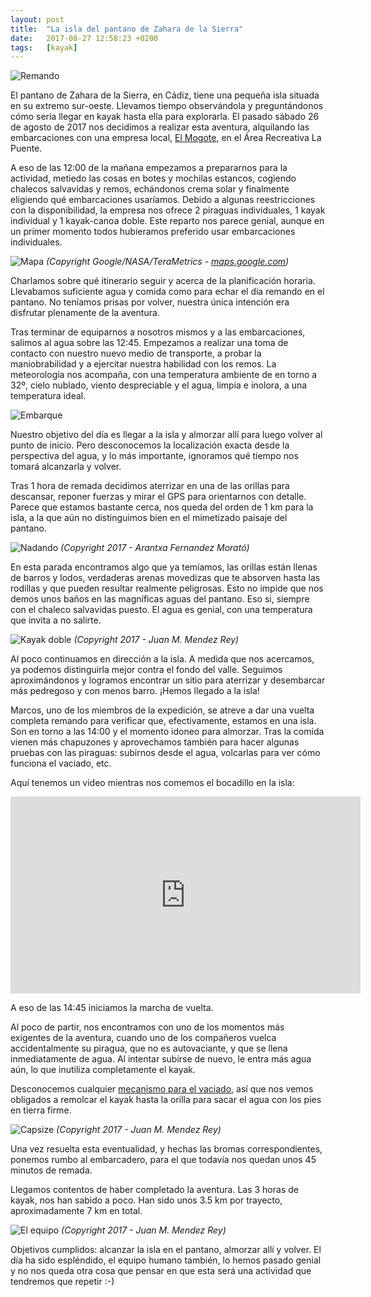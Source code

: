 ```yaml
---
layout: post
title:  "La isla del pantano de Zahara de la Sierra"
date:   2017-08-27 12:58:23 +0200
tags:	[kayak]
---
```


![Remando][remando]

El pantano de Zahara de la Sierra, en Cádiz, tiene una pequeña isla situada en
su extremo sur-oeste. Llevamos tiempo observándola y preguntándonos cómo sería
llegar en kayak hasta ella para explorarla.
El pasado sábado 26 de agosto de 2017 nos decidimos a realizar esta aventura,
alquilando las embarcaciones con una empresa local, [El Mogote][mogote],
en el Área Recreativa La Puente.

<!--more-->

A eso de las 12:00 de la mañana empezamos a prepararnos para la actividad,
metiedo las cosas en botes y mochilas estancos, cogiendo chalecos salvavidas
y remos, echándonos crema solar y finalmente eligiendo qué embarcaciones
usaríamos.
Debido a algunas reestricciones con la disponibilidad, la empresa nos ofrece 2
piraguas individuales, 1 kayak individual y 1 kayak-canoa doble. Este reparto
nos parece genial, aunque en un primer momento todos hubieramos preferido usar
embarcaciones individuales.

![Mapa][mapa]
_(Copyright Google/NASA/TeraMetrics - [maps.google.com](maps.google.com))_

Charlamos sobre qué itinerario seguir y acerca de la planificación horaria.
Llevabamos suficiente agua y comida como para echar el día remando en el
pantano. No teníamos prisas por volver, nuestra única intención era disfrutar
plenamente de la aventura.

Tras terminar de equiparnos a nosotros mismos y a las embarcaciones, salimos al
agua sobre las 12:45.
Empezamos a realizar una toma de contacto con nuestro nuevo medio de
transporte, a probar la maniobrabilidad y a ejercitar nuestra habilidad con los
remos.
La meteorología nos acompaña, con una temperatura ambiente de en torno a 32º,
cielo nublado, viento despreciable y el agua, limpia e inolora, a una
temperatura ideal.

![Embarque][embarque]

Nuestro objetivo del día es llegar a la isla y almorzar allí para luego volver
al punto de inicio. Pero desconocemos la localización exacta desde la
perspectiva del agua, y lo más importante, ignoramos qué tiempo nos tomará
alcanzarla y volver.

Tras 1 hora de remada decidimos aterrizar en una de las orillas para descansar,
reponer fuerzas y mirar el GPS para orientarnos con detalle.
Parece que estamos bastante cerca, nos queda del orden de 1 km para la isla, a
la que aún no distinguimos bien en el mimetizado paisaje del pantano.

![Nadando][swing]
_(Copyright 2017 - Arantxa Fernandez Morató)_

En esta parada encontramos algo que ya temíamos, las orillas están llenas de
barros y lodos, verdaderas arenas movedizas que te absorven hasta las rodillas
y que pueden resultar realmente peligrosas. Esto no impide que nos demos unos
baños en las magníficas aguas del pantano. Eso si, siempre con el
chaleco salvavidas puesto.
El agua es genial, con una temperatura que invita a no salirte.

![Kayak doble][doble]
_(Copyright 2017 - Juan M. Mendez Rey)_

Al poco continuamos en dirección a la isla. A medida que nos acercamos, ya
podemos distinguirla mejor contra el fondo del valle.
Seguimos aproximándonos y logramos encontrar un sitio para aterrizar y 
desembarcar más pedregoso y con menos barro. ¡Hemos llegado a la isla!

Marcos, uno de los miembros de la expedición, se atreve a dar una vuelta
completa remando para verificar que, efectivamente, estamos en una isla.
Son en torno a las 14:00 y el momento idoneo para almorzar.
Tras la comida vienen más chapuzones y aprovechamos también para hacer algunas
pruebas con las piraguas: subirnos desde el agua, volcarlas para ver cómo
funciona el vaciado, etc.

Aquí tenemos un video mientras nos comemos el bocadillo en la isla:

<center>
<iframe width="560" height="315"
	src="https://www.youtube-nocookie.com/embed/FcuJ5ouGnpQ"
	frameborder="0" allowfullscreen>
</iframe>
</center>

A eso de las 14:45 iniciamos la marcha de vuelta.

Al poco de partir, nos encontramos con uno de los momentos más exigentes de la
aventura, cuando uno de los compañeros vuelca accidentalmente su piragua, que
no es autovaciante, y que se llena inmediatamente de agua.
Al intentar subirse de nuevo, le entra más agua aún, lo que inutiliza
completamente el kayak.

Desconocemos cualquier [mecanismo para el vaciado][vaciado], así que nos
vemos obligados a remolcar el kayak hasta la orilla para sacar el agua con los
pies en tierra firme.

![Capsize][capsize]
_(Copyright 2017 - Juan M. Mendez Rey)_

Una vez resuelta esta eventualidad, y hechas las bromas correspondientes,
ponemos rumbo al embarcadero, para el que todavía nos quedan unos 45 minutos
de remada.

Llegamos contentos de haber completado la aventura. Las 3 horas de kayak, nos
han sabido a poco. Han sido unos 3.5 km por trayecto, aproximadamente 7 km en
total.

![El equipo][equipo]
_(Copyright 2017 - Juan M. Mendez Rey)_

Objetivos cumplidos: alcanzar la isla en el pantano, almorzar allí y volver.
El día ha sido espléndido, el equipo humano también, lo hemos pasado genial y
no nos queda otra cosa que pensar en que esta será una actividad que tendremos
que repetir :-)

[mogote]:		http://www.elmogote.com/
[vaciado]:		https://www.youtube.com/watch?v=9YRSNBAzVLI
[mapa]:			{{site.url}}/assets/2017082701-kayak-isla.png
[embarque]:		{{site.url}}/assets/2017082702-embarcando.png
[remando]:		{{site.url}}/assets/2017082703-remando.png
[capsize]:		{{site.url}}/assets/2017082704-capsize.png
[doble]:		{{site.url}}/assets/2017082705-kayak-doble.png
[swing]:		{{site.url}}/assets/2017082706-swing.png
[equipo]:		{{site.url}}/assets/2017082707-equipo.png
